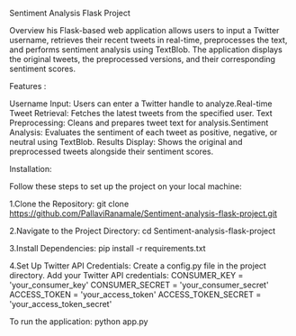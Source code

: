 Sentiment Analysis Flask Project

Overview
his Flask-based web application allows users to input a Twitter username, retrieves their recent tweets in real-time, preprocesses the text, and performs sentiment analysis using TextBlob. 
The application displays the original tweets, the preprocessed versions, and their corresponding sentiment scores.


Features :

Username Input: Users can enter a Twitter handle to analyze.​
Real-time Tweet Retrieval: Fetches the latest tweets from the specified user.
Text Preprocessing: Cleans and prepares tweet text for analysis.​
Sentiment Analysis: Evaluates the sentiment of each tweet as positive, negative, or neutral using TextBlob.​
Results Display: Shows the original and preprocessed tweets alongside their sentiment scores.


Installation:

Follow these steps to set up the project on your local machine:

1.Clone the Repository:
git clone https://github.com/PallaviRanamale/Sentiment-analysis-flask-project.git

2.Navigate to the Project Directory:
cd Sentiment-analysis-flask-project

3.Install Dependencies:
pip install -r requirements.txt

4.Set Up Twitter API Credentials:
Create a config.py file in the project directory.
Add your Twitter API credentials:
CONSUMER_KEY = 'your_consumer_key'
CONSUMER_SECRET = 'your_consumer_secret'
ACCESS_TOKEN = 'your_access_token'
ACCESS_TOKEN_SECRET = 'your_access_token_secret'


To run the application:
python app.py
